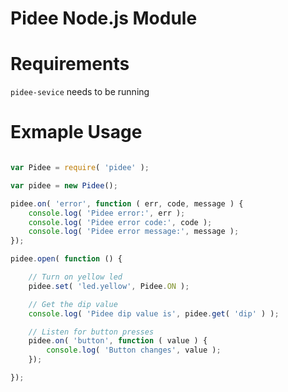 Pidee Node.js Module
====================

Requirements
============

`pidee-sevice` needs to be running

Exmaple Usage
=============

```JavaScript

var Pidee = require( 'pidee' );

var pidee = new Pidee();

pidee.on( 'error', function ( err, code, message ) {
    console.log( 'Pidee error:', err );
    console.log( 'Pidee error code:', code );
    console.log( 'Pidee error message:', message );
});

pidee.open( function () {

    // Turn on yellow led
    pidee.set( 'led.yellow', Pidee.ON );

    // Get the dip value
    console.log( 'Pidee dip value is', pidee.get( 'dip' ) );

    // Listen for button presses
    pidee.on( 'button', function ( value ) {
        console.log( 'Button changes', value );
    });

});

```
